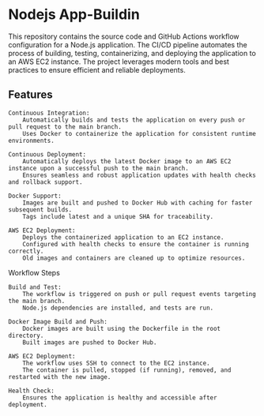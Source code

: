 # Nodejs App-Buildin
This repository contains the source code and GitHub Actions workflow configuration for a Node.js application. 
The CI/CD pipeline automates the process of building, testing, containerizing, and deploying the application to an AWS EC2 instance. 
The project leverages modern tools and best practices to ensure efficient and reliable deployments.


<h2>Features</h2>

    Continuous Integration:
        Automatically builds and tests the application on every push or pull request to the main branch.
        Uses Docker to containerize the application for consistent runtime environments.

    Continuous Deployment:
        Automatically deploys the latest Docker image to an AWS EC2 instance upon a successful push to the main branch.
        Ensures seamless and robust application updates with health checks and rollback support.

    Docker Support:
        Images are built and pushed to Docker Hub with caching for faster subsequent builds.
        Tags include latest and a unique SHA for traceability.

    AWS EC2 Deployment:
        Deploys the containerized application to an EC2 instance.
        Configured with health checks to ensure the container is running correctly.
        Old images and containers are cleaned up to optimize resources.


Workflow Steps

    Build and Test:
        The workflow is triggered on push or pull request events targeting the main branch.
        Node.js dependencies are installed, and tests are run.

    Docker Image Build and Push:
        Docker images are built using the Dockerfile in the root directory.
        Built images are pushed to Docker Hub.

    AWS EC2 Deployment:
        The workflow uses SSH to connect to the EC2 instance.
        The container is pulled, stopped (if running), removed, and restarted with the new image.

    Health Check:
        Ensures the application is healthy and accessible after deployment.


